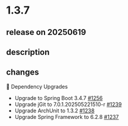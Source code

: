 # 1.3.7

## release on 20250619

## description

## changes

🔨 Dependency Upgrades

* Upgrade to Spring Boot 3.4.7 <a href="https://github.com/spring-projects/spring-modulith/issues/1256" data-hovercard-type="issue" data-hovercard-url="/spring-projects/spring-modulith/issues/1256/hovercard">#1256</a>
* Upgrade jGit to 7.0.1.202505221510-r <a href="https://github.com/spring-projects/spring-modulith/issues/1239" data-hovercard-type="issue" data-hovercard-url="/spring-projects/spring-modulith/issues/1239/hovercard">#1239</a>
* Upgrade ArchUnit to 1.3.2 <a href="https://github.com/spring-projects/spring-modulith/issues/1238" data-hovercard-type="issue" data-hovercard-url="/spring-projects/spring-modulith/issues/1238/hovercard">#1238</a>
* Upgrade Spring Framework to 6.2.8 <a href="https://github.com/spring-projects/spring-modulith/issues/1237" data-hovercard-type="issue" data-hovercard-url="/spring-projects/spring-modulith/issues/1237/hovercard">#1237</a>

